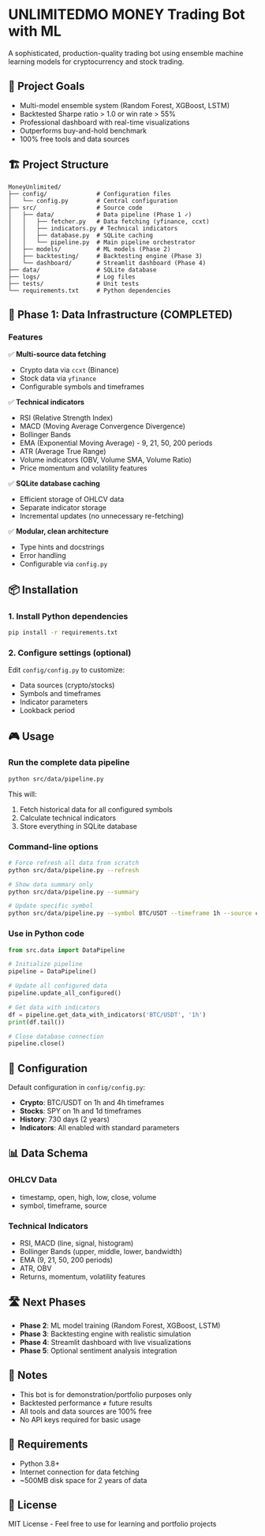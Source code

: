 # UNLIMITEDMO MONEY Trading Bot with ML

A sophisticated, production-quality trading bot using ensemble machine learning models for cryptocurrency and stock trading.

## 🎯 Project Goals

- Multi-model ensemble system (Random Forest, XGBoost, LSTM)
- Backtested Sharpe ratio > 1.0 or win rate > 55%
- Professional dashboard with real-time visualizations
- Outperforms buy-and-hold benchmark
- 100% free tools and data sources

## 🏗️ Project Structure

```
MoneyUnlimited/
├── config/              # Configuration files
│   └── config.py        # Central configuration
├── src/                 # Source code
│   ├── data/            # Data pipeline (Phase 1 ✓)
│   │   ├── fetcher.py   # Data fetching (yfinance, ccxt)
│   │   ├── indicators.py # Technical indicators
│   │   ├── database.py  # SQLite caching
│   │   └── pipeline.py  # Main pipeline orchestrator
│   ├── models/          # ML models (Phase 2)
│   ├── backtesting/     # Backtesting engine (Phase 3)
│   └── dashboard/       # Streamlit dashboard (Phase 4)
├── data/                # SQLite database
├── logs/                # Log files
├── tests/               # Unit tests
└── requirements.txt     # Python dependencies
```

## 🚀 Phase 1: Data Infrastructure (COMPLETED)

### Features

✅ **Multi-source data fetching**
- Crypto data via `ccxt` (Binance)
- Stock data via `yfinance`
- Configurable symbols and timeframes

✅ **Technical indicators**
- RSI (Relative Strength Index)
- MACD (Moving Average Convergence Divergence)
- Bollinger Bands
- EMA (Exponential Moving Average) - 9, 21, 50, 200 periods
- ATR (Average True Range)
- Volume indicators (OBV, Volume SMA, Volume Ratio)
- Price momentum and volatility features

✅ **SQLite database caching**
- Efficient storage of OHLCV data
- Separate indicator storage
- Incremental updates (no unnecessary re-fetching)

✅ **Modular, clean architecture**
- Type hints and docstrings
- Error handling
- Configurable via `config.py`

## 📦 Installation

### 1. Install Python dependencies

```bash
pip install -r requirements.txt
```

### 2. Configure settings (optional)

Edit `config/config.py` to customize:
- Data sources (crypto/stocks)
- Symbols and timeframes
- Indicator parameters
- Lookback period

## 🎮 Usage

### Run the complete data pipeline

```bash
python src/data/pipeline.py
```

This will:
1. Fetch historical data for all configured symbols
2. Calculate technical indicators
3. Store everything in SQLite database

### Command-line options

```bash
# Force refresh all data from scratch
python src/data/pipeline.py --refresh

# Show data summary only
python src/data/pipeline.py --summary

# Update specific symbol
python src/data/pipeline.py --symbol BTC/USDT --timeframe 1h --source crypto
```

### Use in Python code

```python
from src.data import DataPipeline

# Initialize pipeline
pipeline = DataPipeline()

# Update all configured data
pipeline.update_all_configured()

# Get data with indicators
df = pipeline.get_data_with_indicators('BTC/USDT', '1h')
print(df.tail())

# Close database connection
pipeline.close()
```

## 🔧 Configuration

Default configuration in `config/config.py`:

- **Crypto**: BTC/USDT on 1h and 4h timeframes
- **Stocks**: SPY on 1h and 1d timeframes
- **History**: 730 days (2 years)
- **Indicators**: All enabled with standard parameters

## 📊 Data Schema

### OHLCV Data
- timestamp, open, high, low, close, volume
- symbol, timeframe, source

### Technical Indicators
- RSI, MACD (line, signal, histogram)
- Bollinger Bands (upper, middle, lower, bandwidth)
- EMA (9, 21, 50, 200 periods)
- ATR, OBV
- Returns, momentum, volatility features

## 🛣️ Next Phases

- **Phase 2**: ML model training (Random Forest, XGBoost, LSTM)
- **Phase 3**: Backtesting engine with realistic simulation
- **Phase 4**: Streamlit dashboard with live visualizations
- **Phase 5**: Optional sentiment analysis integration

## 📝 Notes

- This bot is for demonstration/portfolio purposes only
- Backtested performance ≠ future results
- All tools and data sources are 100% free
- No API keys required for basic usage

## 🔐 Requirements

- Python 3.8+
- Internet connection for data fetching
- ~500MB disk space for 2 years of data

## 📄 License

MIT License - Feel free to use for learning and portfolio projects
